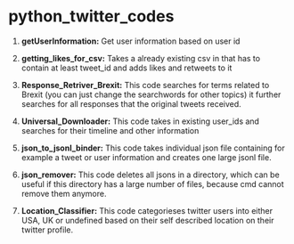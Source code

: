 # python_twitter_codes


1. **getUserInformation:** Get user information based on user id

2. **getting_likes_for_csv:** Takes a already existing csv in that has to contain at least tweet_id and adds likes and retweets to it

3. **Response_Retriver_Brexit:** This code searches for terms related to Brexit (you can just change the searchwords for other topics) it further searches for all responses that the original tweets received.

4. **Universal_Downloader:** This code takes in existing user_ids and searches for their timeline and other information

5. **json_to_jsonl_binder:** This code takes individual json file containing for example a tweet or user information and creates one large jsonl file.

5. **json_remover:** This code deletes all jsons in a directory, which can be useful if this directory has a large number of files, because cmd cannot remove them anymore.

6. **Location_Classifier:** This code categorieses twitter users into either USA, UK or undefined based on their self described location on their twitter profile.
